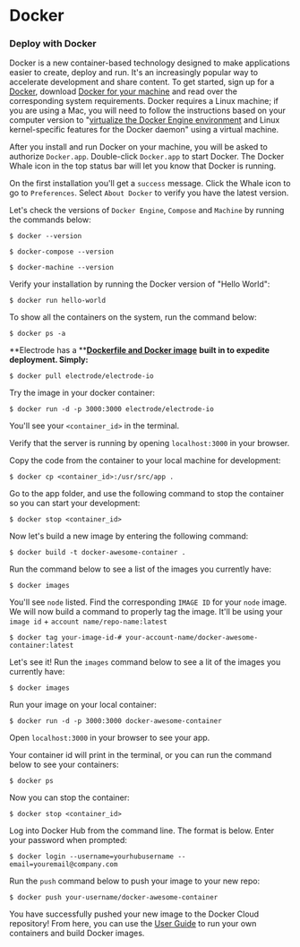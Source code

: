 # Docker

### Deploy with Docker

Docker is a new container-based technology designed to make applications easier to create, deploy and run. It's an increasingly popular way to accelerate development and share content. To get started, sign up for a [Docker](https://cloud.docker.com/), download [Docker for your machine](https://www.docker.com/products/docker) and read over the corresponding system requirements. Docker requires a Linux machine; if you are using a Mac, you will need to follow the instructions based on your computer version to "[virtualize the Docker Engine environment](https://docs.docker.com/engine/installation/mac/#/docker-for-mac) and Linux kernel-specific features for the Docker daemon" using a virtual machine.

After you install and run Docker on your machine, you will be asked to authorize `Docker.app`. Double-click `Docker.app` to start Docker. The Docker Whale icon in the top status bar will let you know that Docker is running.

On the first installation you'll get a  `success` message. Click the Whale icon to go to `Preferences`. Select `About Docker`  to verify you have the latest version.

Let's check the versions of `Docker Engine`, `Compose` and `Machine` by running the commands below:

```
$ docker --version

$ docker-compose --version

$ docker-machine --version
```

Verify your installation by running the Docker version of "Hello World":

```
$ docker run hello-world
```

To show all the containers on the system, run the command below:

```
$ docker ps -a
```

**Electrode has a **[**Dockerfile and Docker image**](https://hub.docker.com/r/electrode/electrode-io/) **built in to expedite deployment. Simply:**

```
$ docker pull electrode/electrode-io
```

Try the image in your docker container:

```
$ docker run -d -p 3000:3000 electrode/electrode-io
```

You'll see your `<container_id>` in the terminal.

Verify that the server is running by opening `localhost:3000` in your browser.

Copy the code from the container to your local machine for development:

```
$ docker cp <container_id>:/usr/src/app .
```

Go to the app folder, and use the following command to stop the container so you can start your development:

```
$ docker stop <container_id>
```

Now let's build a new image by entering the following command:

```
$ docker build -t docker-awesome-container .
```

Run the command below to see a list of the images you currently have:

```
$ docker images
```

You'll see `node` listed. Find the corresponding `IMAGE ID`  for your `node`  image. We will now build a command to properly tag the image. It'll be using your `image id` + `account name/repo-name:latest`

```
$ docker tag your-image-id-# your-account-name/docker-awesome-container:latest
```

Let's see it! Run the `images` command below to see a lit of the images you currently have:

```
$ docker images
```

Run your image on your local container:

```
$ docker run -d -p 3000:3000 docker-awesome-container
```

Open `localhost:3000` in your browser to see your app.

Your container id will print in the terminal, or you can run the command below to see your containers:

```
$ docker ps
```

Now you can stop the container:

```
$ docker stop <container_id>
```

Log into Docker Hub from the command line. The format is below. Enter your password when prompted:

```
$ docker login --username=yourhubusername --email=youremail@company.com
```

Run the `push` command below to push your image to your new repo:

```
$ docker push your-username/docker-awesome-container
```

You have successfully pushed your new image to the Docker Cloud repository! From here, you can use the [User Guide](https://docs.docker.com/engine/userguide/intro/) to run your own containers and build Docker images.

